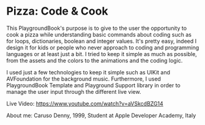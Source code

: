 # Pizza: Code & Cook
This PlaygroundBook's purpose is to give to the user the opportunity to cook a pizza while understanding basic commands about coding such as for loops, dictionaries, boolean and integer values. It's pretty easy, indeed I design it for kids or people who never approach to coding and programming languages or at least just a bit.  I tried to keep it simple as much as possible, from the assets and the colors to the animations and the coding logic. 

I used just a few technologies to keep it simple such as UIKit and AVFoundation for the background music. Furthermore, I used PlaygroundBook Template and Playground Support library in order to manage the user input through the different live view.  

Live Video: https://www.youtube.com/watch?v=aVSkcdBZG14

About me: Caruso Denny, 1999, Student at Apple Developer Academy, Italy
